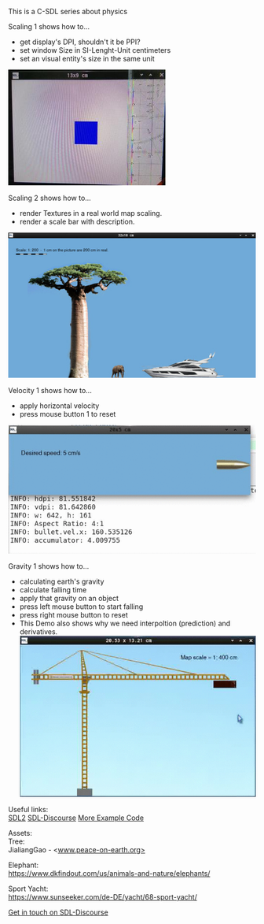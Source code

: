 This is a C-SDL series about physics

Scaling 1 shows how to...  

  * get display's DPI, shouldn't it be PPI?
  * set window Size in SI-Lenght-Unit centimeters
  * set an visual entity's size in the same unit

![pic 0](./test.jpg)  

Scaling 2 shows how to...  
  * render Textures in a real world map scaling.
  * render a scale bar with description.

![pic 0a](./shot_0a_s.jpg)  

Velocity 1 shows how to...
   * apply horizontal velocity  
   * press mouse button 1 to reset  

![bullet](./bullet.gif)  


Gravity 1 shows how to...
   * calculating earth's gravity  
   * calculate falling time  
   * apply that gravity on an object  
   * press left mouse button to start falling  
   * press right mouse button to reset  
   * This Demo also shows why we need interpoltion (prediction) and derivatives.  
![crane](./gravity.gif)  

Useful links:  
[SDL2](https://www.libsdl.org/) [SDL-Discourse](https://discourse.libsdl.org) [More Example Code](https://gist.github.com/Acry/baa861b8e370c6eddbb18519c487d9d8)

Assets:  
Tree:  
JialiangGao - <www.peace-on-earth.org>  

Elephant:  
<https://www.dkfindout.com/us/animals-and-nature/elephants/>  

Sport Yacht:  
<https://www.sunseeker.com/de-DE/yacht/68-sport-yacht/>  


[Get in touch on SDL-Discourse](https://discourse.libsdl.org/u/Acry/summary)
